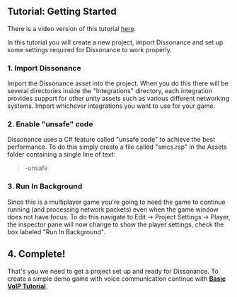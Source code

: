 ## Tutorial: Getting Started

There is a video version of this tutorial [here](TODO).

In this tutorial you will create a new project, import Dissonance and set up some settings required for Dissonance to work properly.

### 1. Import Dissonance

Import the Dissonance asset into the project. When you do this there will be several directories inside the "Integrations" directory, each integration provides support for other unity assets such as various different networking systems. Import whichever integrations you want to use for your game.

### 2. Enable "unsafe" code

Dissonance uses a C# feature called "unsafe code" to achieve the best performance. To do this simply create a file called "smcs.rsp" in the Assets folder containing a single line of text:

> -unsafe

### 3. Run In Background

Since this is a multiplayer game you're going to need the game to continue running (and processing network packets) even when the game window does not have focus. To do this navigate to Edit -> Project Settings -> Player, the inspector pane will now change to show the player settings, check the box labeled "Run In Background".

## 4. Complete!

That's you we need to get a project set up and ready for Dissonance. To create a simple demo game with voice communication continue with **[Basic VoIP Tutorial](Tutorial---Basic-VoIP)**.